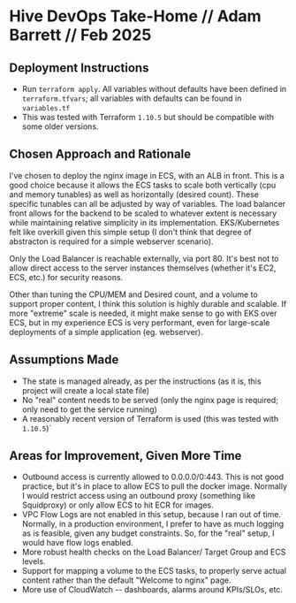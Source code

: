# Hive DevOps Take-Home // Adam Barrett // Feb 2025

## Deployment Instructions
- Run `terraform apply`. All variables without defaults have been defined in `terraform.tfvars`; all variables with defaults can be found in `variables.tf`
- This was tested with Terraform `1.10.5` but should be compatible with some older versions.

## Chosen Approach and Rationale
I've chosen to deploy the nginx image in ECS, with an ALB in front. This is a good choice because it allows the ECS tasks to scale both vertically (cpu and memory tunables) as well as horizontally (desired count). These specific tunables can all be adjusted by way of variables.  The load balancer front allows for the backend to be scaled to whatever extent is necessary while maintaining relative simplicity in its implementation.  EKS/Kubernetes felt like overkill given this simple setup (I don't think that degree of abstracton is required for a simple webserver scenario). 

Only the Load Balancer is reachable externally, via port 80. It's best not to allow direct access to the server instances themselves (whether it's EC2, ECS, etc.) for security reasons.

Other than tuning the CPU/MEM and Desired count, and a volume to support proper content, I think this solution is highly durable and scalable.  If more "extreme" scale is needed, it might make sense to go with EKS over ECS, but in my experience ECS is very performant, even for large-scale deployments of a simple application (eg. webserver).


## Assumptions Made
- The state is managed already, as per the instructions (as it is, this project will create a local state file)
- No "real" content needs to be served (only the nginx page is required; only need to get the service running)
- A reasonably recent version of Terraform is used (this was tested with `1.10.5`)`

## Areas for Improvement, Given More Time
- Outbound access is currently allowed to 0.0.0.0/0:443. This is not good practice, but it's in place to allow ECS to pull the docker image. Normally I would restrict access using an outbound proxy (something like Squidproxy) or only allow ECS to hit ECR for images.
- VPC Flow Logs are not enabled in this setup, because I ran out of time. Normally, in a production environment, I prefer to have as much logging as is feasible, given any budget constraints. So, for the "real" setup, I would have flow logs enabled.
- More robust health checks on the Load Balancer/ Target Group and ECS levels.
- Support for mapping a volume to the ECS tasks, to properly serve actual content rather than the default "Welcome to nginx" page.
- More use of CloudWatch -- dashboards, alarms around KPIs/SLOs, etc.
